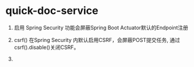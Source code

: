 # quick-doc-service

1. 启用 Spring Security 功能会屏蔽Spring Boot Actuator默认的Endpoint注册

2. csrf() 在Spring Security 内默认启用CSRF，会屏蔽POST提交任务, 通过csrf().disable()关闭CSRF。

3. 